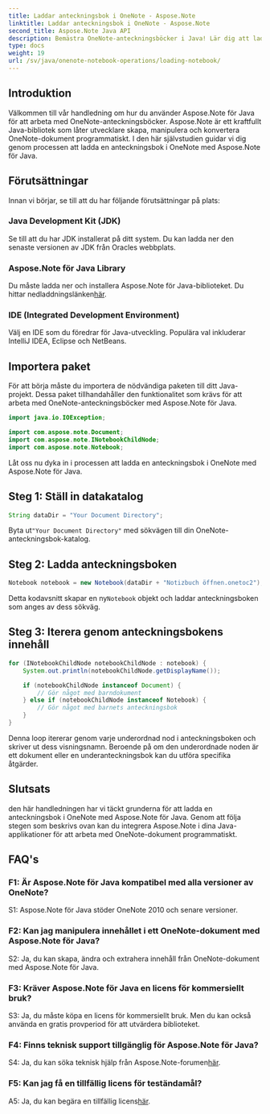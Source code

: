 ```yaml
---
title: Laddar anteckningsbok i OneNote - Aspose.Note
linktitle: Laddar anteckningsbok i OneNote - Aspose.Note
second_title: Aspose.Note Java API
description: Bemästra OneNote-anteckningsböcker i Java! Lär dig att ladda, utforska och bearbeta innehåll – från dokument till underanteckningsböcker. Enkla steg & kod ingår! #OneNote #Java #Aspose
type: docs
weight: 19
url: /sv/java/onenote-notebook-operations/loading-notebook/
---
```

## Introduktion

Välkommen till vår handledning om hur du använder Aspose.Note för Java för att arbeta med OneNote-anteckningsböcker. Aspose.Note är ett kraftfullt Java-bibliotek som låter utvecklare skapa, manipulera och konvertera OneNote-dokument programmatiskt. I den här självstudien guidar vi dig genom processen att ladda en anteckningsbok i OneNote med Aspose.Note för Java.

## Förutsättningar

Innan vi börjar, se till att du har följande förutsättningar på plats:

### Java Development Kit (JDK)

Se till att du har JDK installerat på ditt system. Du kan ladda ner den senaste versionen av JDK från Oracles webbplats.

### Aspose.Note för Java Library

 Du måste ladda ner och installera Aspose.Note för Java-biblioteket. Du hittar nedladdningslänken[här](https://releases.aspose.com/note/java/).

### IDE (Integrated Development Environment)

Välj en IDE som du föredrar för Java-utveckling. Populära val inkluderar IntelliJ IDEA, Eclipse och NetBeans.

## Importera paket

För att börja måste du importera de nödvändiga paketen till ditt Java-projekt. Dessa paket tillhandahåller den funktionalitet som krävs för att arbeta med OneNote-anteckningsböcker med Aspose.Note för Java.

```java
import java.io.IOException;

import com.aspose.note.Document;
import com.aspose.note.INotebookChildNode;
import com.aspose.note.Notebook;
```

Låt oss nu dyka in i processen att ladda en anteckningsbok i OneNote med Aspose.Note för Java.

## Steg 1: Ställ in datakatalog

```java
String dataDir = "Your Document Directory";
```

 Byta ut`"Your Document Directory"` med sökvägen till din OneNote-anteckningsbok-katalog.

## Steg 2: Ladda anteckningsboken

```java
Notebook notebook = new Notebook(dataDir + "Notizbuch öffnen.onetoc2");
```

 Detta kodavsnitt skapar en ny`Notebook` objekt och laddar anteckningsboken som anges av dess sökväg.

## Steg 3: Iterera genom anteckningsbokens innehåll

```java
for (INotebookChildNode notebookChildNode : notebook) {
    System.out.println(notebookChildNode.getDisplayName());

    if (notebookChildNode instanceof Document) {
        // Gör något med barndokument
    } else if (notebookChildNode instanceof Notebook) {
        // Gör något med barnets anteckningsbok
    }
}
```

Denna loop itererar genom varje underordnad nod i anteckningsboken och skriver ut dess visningsnamn. Beroende på om den underordnade noden är ett dokument eller en underanteckningsbok kan du utföra specifika åtgärder.

## Slutsats

den här handledningen har vi täckt grunderna för att ladda en anteckningsbok i OneNote med Aspose.Note för Java. Genom att följa stegen som beskrivs ovan kan du integrera Aspose.Note i dina Java-applikationer för att arbeta med OneNote-dokument programmatiskt.

## FAQ's

### F1: Är Aspose.Note för Java kompatibel med alla versioner av OneNote?

S1: Aspose.Note för Java stöder OneNote 2010 och senare versioner.

### F2: Kan jag manipulera innehållet i ett OneNote-dokument med Aspose.Note för Java?

S2: Ja, du kan skapa, ändra och extrahera innehåll från OneNote-dokument med Aspose.Note för Java.

### F3: Kräver Aspose.Note för Java en licens för kommersiellt bruk?

S3: Ja, du måste köpa en licens för kommersiellt bruk. Men du kan också använda en gratis provperiod för att utvärdera biblioteket.

### F4: Finns teknisk support tillgänglig för Aspose.Note för Java?

 S4: Ja, du kan söka teknisk hjälp från Aspose.Note-forumen[här](https://forum.aspose.com/c/note/28).

### F5: Kan jag få en tillfällig licens för teständamål?

 A5: Ja, du kan begära en tillfällig licens[här](https://purchase.aspose.com/temporary-license/).